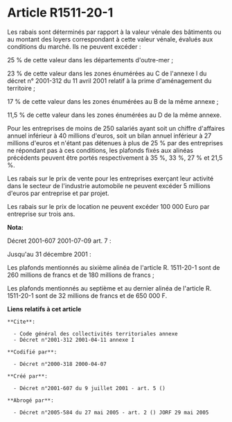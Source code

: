 # Article R1511-20-1

Les rabais sont déterminés par rapport à la valeur vénale des bâtiments ou au montant des loyers correspondant à cette valeur
vénale, évalués aux conditions du marché. Ils ne peuvent excéder :

25 % de cette valeur dans les départements d'outre-mer ;

23 % de cette valeur dans les zones énumérées au C de l'annexe I du décret n° 2001-312 du 11 avril 2001 relatif à la prime
d'aménagement du territoire ;

17 % de cette valeur dans les zones énumérées au B de la même annexe ;

11,5 % de cette valeur dans les zones énumérées au D de la même annexe.

Pour les entreprises de moins de 250 salariés ayant soit un chiffre d'affaires annuel inférieur à 40 millions d'euros, soit
un bilan annuel inférieur à 27 millions d'euros et n'étant pas détenues à plus de 25 % par des entreprises ne répondant pas à
ces conditions, les plafonds fixés aux alinéas précédents peuvent être portés respectivement à 35 %, 33 %, 27 % et 21,5 %.

Les rabais sur le prix de vente pour les entreprises exerçant leur activité dans le secteur de l'industrie automobile ne
peuvent excéder 5 millions d'euros par entreprise et par projet.

Les rabais sur le prix de location ne peuvent excéder 100 000 Euro par entreprise sur trois ans.

**Nota:**

Décret 2001-607 2001-07-09 art. 7 :

Jusqu'au 31 décembre 2001 :

Les plafonds mentionnés au sixième alinéa de l'article R. 1511-20-1 sont de 260 millions de francs et de 180 millions de
francs ;

Les plafonds mentionnés au septième et au dernier alinéa de l'article R. 1511-20-1 sont de 32 millions de francs et de 650
000 F.

**Liens relatifs à cet article**

	**Cite**:

	  - Code général des collectivités territoriales annexe
	  - Décret n°2001-312 2001-04-11 annexe I

	**Codifié par**:

	  - Décret n°2000-318 2000-04-07

	**Créé par**:

	  - Décret n°2001-607 du 9 juillet 2001 - art. 5 ()

	**Abrogé par**:

	  - Décret n°2005-584 du 27 mai 2005 - art. 2 () JORF 29 mai 2005
